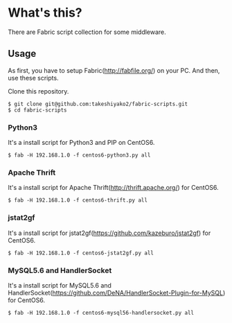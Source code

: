 # What's this?

There are Fabric script collection for some middleware. 

## Usage

As first, you have to setup Fabric(http://fabfile.org/) on your PC.
And then, use these scripts.

Clone this repository.
```
$ git clone git@github.com:takeshiyako2/fabric-scripts.git
$ cd fabric-scripts
```

### Python3

It's a install script for Python3 and PIP on CentOS6.  

```
$ fab -H 192.168.1.0 -f centos6-python3.py all
```



### Apache Thrift

It's a install script for Apache Thrift(http://thrift.apache.org/) for CentOS6. 
```
$ fab -H 192.168.1.0 -f centos6-thrift.py all
```

### jstat2gf

It's a install script for jstat2gf(https://github.com/kazeburo/jstat2gf) for CentOS6.  


```
$ fab -H 192.168.1.0 -f centos6-jstat2gf.py all
```


### MySQL5.6 and HandlerSocket

It's a install script for MySQL5.6 and HandlerSocket(https://github.com/DeNA/HandlerSocket-Plugin-for-MySQL) for CentOS6.  

```
$ fab -H 192.168.1.0 -f centos6-mysql56-handlersocket.py all
```
